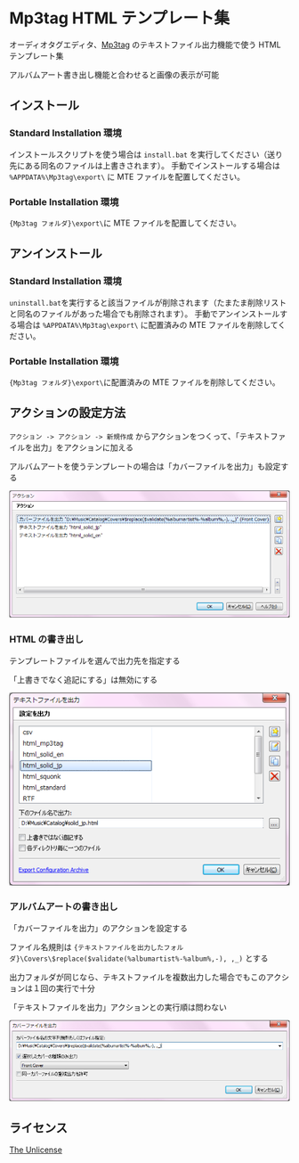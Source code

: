 # Mp3tag HTML テンプレート集

オーディオタグエディタ、[Mp3tag](https://www.mp3tag.de/) のテキストファイル出力機能で使う HTML テンプレート集

アルバムアート書き出し機能と合わせると画像の表示が可能

## インストール

### Standard Installation 環境

インストールスクリプトを使う場合は `install.bat` を実行してください（送り先にある同名のファイルは上書きされます）。
手動でインストールする場合は `%APPDATA%\Mp3tag\export\` に MTE ファイルを配置してください。

### Portable Installation 環境

`{Mp3tag フォルダ}\export\`に MTE ファイルを配置してください。

## アンインストール

### Standard Installation 環境

`uninstall.bat`を実行すると該当ファイルが削除されます（たまたま削除リストと同名のファイルがあった場合でも削除されます）。
手動でアンインストールする場合は `%APPDATA%\Mp3tag\export\` に配置済みの MTE ファイルを削除してください。

### Portable Installation 環境

`{Mp3tag フォルダ}\export\`に配置済みの MTE ファイルを削除してください。

## アクションの設定方法

`アクション -> アクション -> 新規作成` からアクションをつくって、「テキストファイルを出力」をアクションに加える

アルバムアートを使うテンプレートの場合は「カバーファイルを出力」も設定する

![アクション](img/action.png)

### HTML の書き出し

テンプレートファイルを選んで出力先を指定する

「上書きでなく追記にする」は無効にする

![テキストファイルを出力](img/text.png)

### アルバムアートの書き出し

「カバーファイルを出力」のアクションを設定する

ファイル名規則は `{テキストファイルを出力したフォルダ}\Covers\$replace($validate(%albumartist%-%album%,-), ,_)` とする

出力フォルダが同じなら、テキストファイルを複数出力した場合でもこのアクションは１回の実行で十分

「テキストファイルを出力」アクションとの実行順は問わない

![カバーファイルを出力](img/cover.png)

## ライセンス

[The Unlicense](LICENSE)
